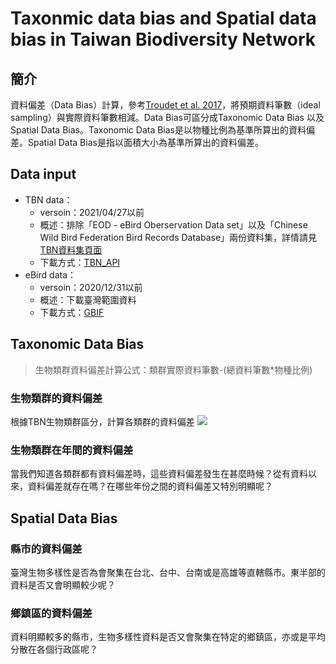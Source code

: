 # Taxonmic data bias and Spatial data bias in Taiwan Biodiversity Network
## 簡介
資料偏差（Data Bias）計算，參考[Troudet et al. 2017](https://doi.org/10.1038/s41598-017-09084-6)，將預期資料筆數（ideal sampling）與實際資料筆數相減。Data Bias可區分成Taxonomic Data Bias 以及 Spatial Data Bias。Taxonomic Data Bias是以物種比例為基準所算出的資料偏差。Spatial Data Bias是指以面積大小為基準所算出的資料偏差。
    
## Data input
* TBN data：
    * versoin：2021/04/27以前
    * 概述：排除「EOD - eBird Oberservation Data set」以及「Chinese Wild Bird Federation Bird Records Database」兩份資料集，詳情請見[TBN資料集頁面](https://www.tbn.org.tw/data/datasets)
    * 下載方式：[TBN_API](https://www.tbn.org.tw/data/api)
* eBird data：
    * versoin：2020/12/31以前
    * 概述：下載臺灣範圍資料
    * 下載方式：[GBIF](https://www.gbif.org/occurrence/search?advanced=1&dataset_key=4fa7b334-ce0d-4e88-aaae-2e0c138d049e&publishing_country=TW)

## Taxonomic Data Bias
>生物類群資料偏差計算公式：類群實際資料筆數-(總資料筆數*物種比例)
### 生物類群的資料偏差
根據TBN生物類群區分，計算各類群的資料偏差
![](https://i.imgur.com/LUYiE2A.png)
### 生物類群在年間的資料偏差
當我們知道各類群都有資料偏差時，這些資料偏差發生在甚麼時候？從有資料以來，資料偏差就存在嗎？在哪些年份之間的資料偏差又特別明顯呢？


## Spatial Data Bias
### 縣市的資料偏差
臺灣生物多樣性是否為會聚集在台北、台中、台南或是高雄等直轄縣市。東半部的資料是否又會明顯較少呢？

### 鄉鎮區的資料偏差
資料明顯較多的縣市，生物多樣性資料是否又會聚集在特定的鄉鎮區，亦或是平均分散在各個行政區呢？

